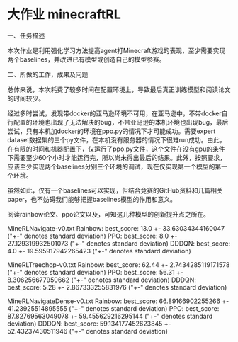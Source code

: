 # 大作业 minecraftRL

一、任务描述

本次作业是利用强化学习方法提高agent打Minecraft游戏的表现，至少需要实现两个baselines，并改进已有模型或创造自己的模型参赛。

二、所做的工作，成果及问题

总体来说，本次耗费了较多时间在配置环境上，导致最后真正训练模型和阅读论文的时间较少。

经过多时尝试，发现带docker的亚马逊环境不可用，在亚马逊中，不带docker自行配置的环境也出现了无法解决的bug，不带亚马逊的本机环境也出现bug，最后尝试，只有本机加docker的环境在ppo.py的情况下才可能成功。需要expert dataset数据集的三个py文件，在本机没有服务器的情况下很难run成功。由此，在有限的时间和机器配置下，仅运行了ppo.py文件，这个文件在没有gpu的条件下需要至少60个小时才能运行完，所以尚未得出最后的结果。此外，按照要求，应该至少实现两个baselines分别三个环境的调试，现在仅实现第一个模型的第一个环境。

虽然如此，仅有一个baselines可以实现，但结合竞赛的GitHub资料和几篇相关paper，也不妨碍我们能够把握baselines模型的作用和意义。

阅读rainbow论文、ppo论文以及，可知这几种模型的创新提升点之所在。


MineRLNavigate-v0.txt
Rainbow: best_score: 13.0 +- 33.63034344160047 ("+-" denotes standard deviation)
PPO: best_score: 8.0 +- 27.129319932501073 ("+-" denotes standard deviation)
DDDQN: best_score: 4.0 +- 19.595917942265423 ("+-" denotes standard deviation)

MineRLTreechop-v0.txt
Rainbow: best_score: 62.44 +- 2.7434285119171578 ("+-" denotes standard deviation)
PPO: best_score: 56.31 +- 8.306256677950662 ("+-" denotes standard deviation)
DDDQN: best_score: 5.28 +- 2.867333255831976 ("+-" denotes standard deviation)

MineRLNavigateDense-v0.txt
Rainbow: best_score: 66.89166902255266 +- 41.23925514895555 ("+-" denotes standard deviation)
PPO: best_score: 87.82769563049078 +- 59.455629216295144 ("+-" denotes standard deviation)
DDDQN: best_score: 59.134177452623845 +- 52.43237430511946 ("+-" denotes standard deviation)
